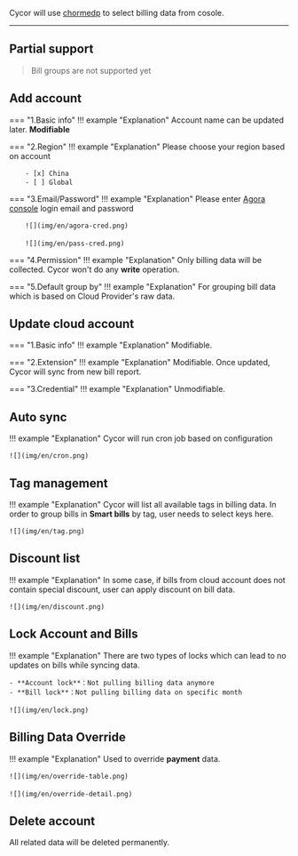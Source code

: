 Cycor will use [chormedp](https://github.com/chromedp/chromedp) to select billing data from cosole.

---

## Partial support
> Bill groups are not supported yet


## Add account
=== "1.Basic info"
    !!! example "Explanation"
        Account name can be updated later. **Modifiable**

=== "2.Region"
    !!! example "Explanation"
        Please choose your region based on account

        - [x] China
        - [ ] Global

=== "3.Email/Password"
    !!! example "Explanation"
        Please enter [Agora console](https://sso.shengwang.cn/cn/v5/login) login email and password

        ![](img/en/agora-cred.png)

        ![](img/en/pass-cred.png)

=== "4.Permission"
    !!! example "Explanation"
        Only billing data will be collected. Cycor won't do any **write** operation.

=== "5.Default group by"
    !!! example "Explanation"
        For grouping bill data which is based on Cloud Provider's raw data.


## Update cloud account
=== "1.Basic info"
    !!! example "Explanation"
        Modifiable.

=== "2.Extension"
    !!! example "Explanation"
        Modifiable. Once updated, Cycor will sync from new bill report.

=== "3.Credential"
    !!! example "Explanation"
        Unmodifiable.

## Auto sync
!!! example "Explanation"
    Cycor will run cron job based on configuration

    ![](img/en/cron.png)

## Tag management
!!! example "Explanation"
    Cycor will list all available tags in billing data. In order to group bills in **Smart bills** by tag, user needs to select keys here.

    ![](img/en/tag.png)

## Discount list
!!! example "Explanation"
    In some case, if bills from cloud account does not contain special discount, user can apply discount on bill data.

    ![](img/en/discount.png)

## Lock Account and Bills
!!! example "Explanation"
    There are two types of locks which can lead to no updates on bills while syncing data.

    - **Account lock**：Not pulling billing data anymore
    - **Bill lock**：Not pulling billing data on specific month

    ![](img/en/lock.png)

## Billing Data Override
!!! example "Explanation"
    Used to override **payment** data.

    ![](img/en/override-table.png)

    ![](img/en/override-detail.png)

## Delete account
All related data will be deleted permanently.
